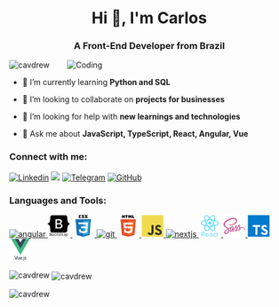 <h1 align="center">Hi 👋, I'm Carlos</h1>
<h3 align="center">A Front-End Developer from Brazil</h3>
<img align="right" alt="Coding" width="400" src="https://i.pinimg.com/originals/e4/26/70/e426702edf874b181aced1e2fa5c6cde.gif">

<p align="left"> <img src="https://komarev.com/ghpvc/?username=cavdrew&label=Profile%20views&color=0e75b6&style=flat" alt="cavdrew" /> </p>

- 🌱 I’m currently learning **Python and SQL**

- 👯 I’m looking to collaborate on **projects for businesses**

- 🤝 I’m looking for help with **new learnings and technologies**

- 💬 Ask me about **JavaScript, TypeScript, React, Angular, Vue**

<h3 align="left">Connect with me:</h3>
<div > 

[![Linkedin](https://img.shields.io/badge/LinkedIn-0077B5?style=for-the-badge&logo=linkedin&logoColor=white)](https://www.linkedin.com/in/carlosandre00/)
<a href = "mailto:aderaldocaav@gmail.com"><img src="https://img.shields.io/badge/-Gmail-%23333?style=for-the-badge&logo=gmail&logoColor=white" target="_blank"></a>
[![Telegram](https://img.shields.io/badge/Telegram-2CA5E0?style=for-the-badge&logo=telegram&logoColor=white/)](https://t.me/cavdrew)
[![GitHub](https://img.shields.io/badge/GitHub-100000?style=for-the-badge&logo=github&logoColor=white)](https://github.com/cavdrew)
</div>
<p align="left">

<h3 align="left">Languages and Tools:</h3>
<p align="left"> <a href="https://angular.io" target="_blank" rel="noreferrer"> <img src="https://angular.io/assets/images/logos/angular/angular.svg" alt="angular" width="40" height="40"/> </a> <a href="https://getbootstrap.com" target="_blank" rel="noreferrer"> <img src="https://raw.githubusercontent.com/devicons/devicon/master/icons/bootstrap/bootstrap-plain-wordmark.svg" alt="bootstrap" width="40" height="40"/> </a> <a href="https://www.w3schools.com/css/" target="_blank" rel="noreferrer"> <img src="https://raw.githubusercontent.com/devicons/devicon/master/icons/css3/css3-original-wordmark.svg" alt="css3" width="40" height="40"/> </a> <a href="https://git-scm.com/" target="_blank" rel="noreferrer"> <img src="https://www.vectorlogo.zone/logos/git-scm/git-scm-icon.svg" alt="git" width="40" height="40"/> </a> <a href="https://www.w3.org/html/" target="_blank" rel="noreferrer"> <img src="https://raw.githubusercontent.com/devicons/devicon/master/icons/html5/html5-original-wordmark.svg" alt="html5" width="40" height="40"/> </a> <a href="https://developer.mozilla.org/en-US/docs/Web/JavaScript" target="_blank" rel="noreferrer"> <img src="https://raw.githubusercontent.com/devicons/devicon/master/icons/javascript/javascript-original.svg" alt="javascript" width="40" height="40"/> </a> <a href="https://nextjs.org/" target="_blank" rel="noreferrer"> <img src="https://cdn.worldvectorlogo.com/logos/nextjs-2.svg" alt="nextjs" width="40" height="40"/> </a> <a href="https://reactjs.org/" target="_blank" rel="noreferrer"> <img src="https://raw.githubusercontent.com/devicons/devicon/master/icons/react/react-original-wordmark.svg" alt="react" width="40" height="40"/> </a> <a href="https://sass-lang.com" target="_blank" rel="noreferrer"> <img src="https://raw.githubusercontent.com/devicons/devicon/master/icons/sass/sass-original.svg" alt="sass" width="40" height="40"/> </a> <a href="https://www.typescriptlang.org/" target="_blank" rel="noreferrer"> <img src="https://raw.githubusercontent.com/devicons/devicon/master/icons/typescript/typescript-original.svg" alt="typescript" width="40" height="40"/> </a> <a href="https://vuejs.org/" target="_blank" rel="noreferrer"> <img src="https://raw.githubusercontent.com/devicons/devicon/master/icons/vuejs/vuejs-original-wordmark.svg" alt="vuejs" width="40" height="40"/> </a> </p>

<p><img align="left" src="https://github-readme-stats.vercel.app/api/top-langs?username=cavdrew&show_icons=true&locale=en&layout=compact&theme=tokyonight" alt="cavdrew" /></p>

<p>&nbsp;<img align="center" src="https://github-readme-stats.vercel.app/api?username=cavdrew&show_icons=true&locale=en&theme=tokyonight" alt="cavdrew" /></p>

<p><img align="center" src="https://github-readme-streak-stats.herokuapp.com/?user=cavdrew&theme=tokyonight" alt="cavdrew" /></p>


